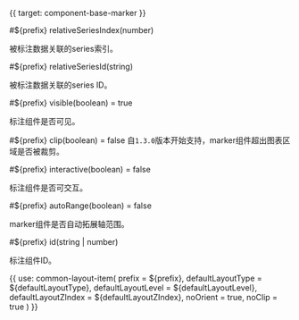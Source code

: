 {{ target: component-base-marker }}

#${prefix} relativeSeriesIndex(number)

被标注数据关联的series索引。

#${prefix} relativeSeriesId(string)

被标注数据关联的series ID。

#${prefix} visible(boolean) = true

标注组件是否可见。

#${prefix} clip(boolean) = false
自`1.3.0`版本开始支持，marker组件超出图表区域是否被裁剪。

#${prefix} interactive(boolean) = false

标注组件是否可交互。

#${prefix} autoRange(boolean) = false

marker组件是否自动拓展轴范围。

#${prefix} id(string | number)

标注组件ID。

{{ use: common-layout-item(
  prefix = ${prefix},
  defaultLayoutType = ${defaultLayoutType},
  defaultLayoutLevel = ${defaultLayoutLevel},
  defaultLayoutZIndex = ${defaultLayoutZIndex},
  noOrient = true,
  noClip = true
) }}


